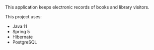 This application keeps electronic records of books and library visitors.

This project uses:
- Java 11
- Spring 5 
- Hibernate
- PostgreSQL
